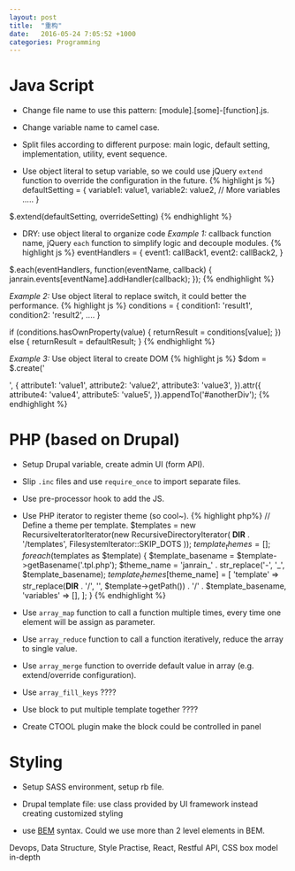 ```yaml
---
layout: post
title:  "重构"
date:   2016-05-24 7:05:52 +1000
categories: Programming
---
```


Java Script
===========

- Change file name to use this pattern: [module].[some]-[function].js.

- Change variable name to camel case.

- Split files according to different purpose: main logic, default setting, implementation, utility, event sequence.

- Use object literal to setup variable, so we could use jQuery `extend` function to override the configuration in the future.
{% highlight js %}
defaultSetting = {
  variable1: value1,
  variable2: value2,
  // More variables .....
}

$.extend(defaultSetting, overrideSetting)
{% endhighlight %}

- DRY: use object literal to organize code
 *Example 1:* callback function name, jQuery `each` function to simplify logic and decouple modules.
{% highlight js %}
eventHandlers = {
  event1: callBack1,
  event2: callBack2,
}

$.each(eventHandlers, function(eventName, callback) {
  janrain.events[eventName].addHandler(callback);
});
{% endhighlight %}

*Example 2:* Use object literal to replace switch, it could better the performance.
{% highlight js %}
conditions = {
  condition1: 'result1',
  condition2: 'result2',
  ....
}

if (conditions.hasOwnProperty(value) {
  returnResult = conditions[value];
})
else {
  returnResult = defaultResult;
}
{% endhighlight %}

*Example 3:* Use object literal to create DOM
{% highlight js %}
$dom = $.create('<div />', {
  attribute1: 'value1',
  attribute2: 'value2',
  attribute3: 'value3',
}).attr({
  attribute4: 'value4',
  attribute5: 'value5',
}).appendTo('#anotherDiv');
{% endhighlight %}

PHP (based on Drupal)
=====================

- Setup Drupal variable, create admin UI (form API).

- Slip `.inc` files and use `require_once` to import separate files.

- Use pre-processor hook to add the JS.

- Use PHP iterator to register theme (so cool~).
{% highlight php%}
   // Define a theme per template.
   $templates = new RecursiveIteratorIterator(new RecursiveDirectoryIterator(
     __DIR__ . '/templates', FilesystemIterator::SKIP_DOTS
   ));
   $template_themes = [];
   foreach ($templates as $template) {
     $template_basename = $template->getBasename('.tpl.php');
     $theme_name = 'janrain_' . str_replace('-', '_', $template_basename);
     $template_themes[$theme_name] = [
       'template'  => str_replace(__DIR__ . '/', '', $template->getPath()) . '/' . $template_basename,
       'variables' => [],
     ];
   }
{% endhighlight %}

- Use `array_map` function to call a function multiple times, every time one element will be assign as parameter.

- Use `array_reduce` function to call a function iteratively, reduce the array to single value.

- Use `array_merge` function to override default value in array (e.g. extend/override configuration).

- Use `array_fill_keys` ????

- Use block to put multiple template together ????

- Create CTOOL plugin make the block could be controlled in panel


Styling
===========

- Setup SASS environment, setup rb file.

- Drupal template file: use class provided by UI framework instead creating customized styling

- use [BEM](http://getbem.com/introduction/) syntax. Could we use more than 2 level elements in BEM.



Devops, Data Structure, Style Practise, React, Restful API, CSS box model in-depth
